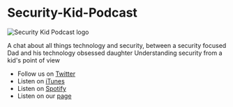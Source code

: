 # Security-Kid-Podcast

![Security Kid Podcast logo](C:\Users\annathan\Documents\GitHub\Security-Kid-Podcast\Podcast\SecurityKid_1400x1400.png)

A chat about all things technology and security, between a security focused Dad and his technology obsessed daughter
Understanding security from a kid's point of view

* Follow us on [Twitter](https://twitter.com/SecureKidPod)
* Listen on [iTunes](https://t.co/T2lgA3ddmA?amp=1)
* Listen on [Spotify](https://t.co/WEbdatsYBw?amp=1)
* Listen on our [page](https://t.co/uwgTvBk7yt?amp=1)
